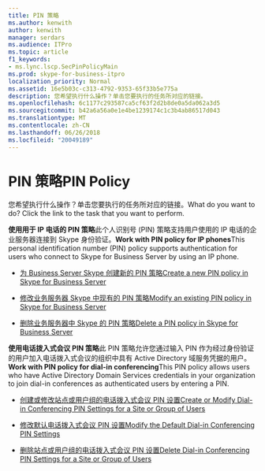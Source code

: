 ```yaml
---
title: PIN 策略
ms.author: kenwith
author: kenwith
manager: serdars
ms.audience: ITPro
ms.topic: article
f1_keywords:
- ms.lync.lscp.SecPinPolicyMain
ms.prod: skype-for-business-itpro
localization_priority: Normal
ms.assetid: 16e5b03c-c313-4792-9353-65f33b5e775a
description: 您希望执行什么操作？单击您要执行的任务所对应的链接。
ms.openlocfilehash: 6c1177c293587ca5cf63f2d2b8de0a5da062a3d5
ms.sourcegitcommit: b42a6a56a0e1e4be1239174c1c3b4ab86517d043
ms.translationtype: MT
ms.contentlocale: zh-CN
ms.lasthandoff: 06/26/2018
ms.locfileid: "20049189"
---
```

# <a name="pin-policy"></a><span data-ttu-id="6f208-104">PIN 策略</span><span class="sxs-lookup"><span data-stu-id="6f208-104">PIN Policy</span></span>
 
<span data-ttu-id="6f208-p102">您希望执行什么操作？单击您要执行的任务所对应的链接。</span><span class="sxs-lookup"><span data-stu-id="6f208-p102">What do you want to do? Click the link to the task that you want to perform.</span></span>
  
 <span data-ttu-id="6f208-107">**使用用于 IP 电话的 PIN 策略**此个人识别号 (PIN) 策略支持用户使用的 IP 电话的企业服务器连接到 Skype 身份验证。</span><span class="sxs-lookup"><span data-stu-id="6f208-107">**Work with PIN policy for IP phones**This personal identification number (PIN) policy supports authentication for users who connect to Skype for Business Server by using an IP phone.</span></span>
- [<span data-ttu-id="6f208-108">为 Business Server Skype 创建新的 PIN 策略</span><span class="sxs-lookup"><span data-stu-id="6f208-108">Create a new PIN policy in Skype for Business Server</span></span>](../../../manage/authentication/create-a-new-pin-policy.md)
    
- [<span data-ttu-id="6f208-109">修改业务服务器 Skype 中现有的 PIN 策略</span><span class="sxs-lookup"><span data-stu-id="6f208-109">Modify an existing PIN policy in Skype for Business Server</span></span>](../../../manage/authentication/modify-an-existing-pin-policy.md)
    
- [<span data-ttu-id="6f208-110">删除业务服务器中 Skype 的 PIN 策略</span><span class="sxs-lookup"><span data-stu-id="6f208-110">Delete a PIN policy in Skype for Business Server</span></span>](../../../manage/authentication/delete-a-pin-policy.md)
    
 <span data-ttu-id="6f208-111">**使用电话拨入式会议 PIN 策略**此 PIN 策略允许您通过输入 PIN 作为经过身份验证的用户加入电话拨入式会议的组织中具有 Active Directory 域服务凭据的用户。</span><span class="sxs-lookup"><span data-stu-id="6f208-111">**Work with PIN policy for dial-in conferencing**This PIN policy allows users who have Active Directory Domain Services credentials in your organization to join dial-in conferences as authenticated users by entering a PIN.</span></span>
- [<span data-ttu-id="6f208-112">创建或修改站点或用户组的电话拨入式会议 PIN 设置</span><span class="sxs-lookup"><span data-stu-id="6f208-112">Create or Modify Dial-in Conferencing PIN Settings for a Site or Group of Users</span></span>](http://technet.microsoft.com/library/c29bab5c-2b93-48e0-ae0b-29564daaff9a.aspx)
    
- [<span data-ttu-id="6f208-113">修改默认电话拨入式会议 PIN 设置</span><span class="sxs-lookup"><span data-stu-id="6f208-113">Modify the Default Dial-in Conferencing PIN Settings</span></span>](http://technet.microsoft.com/library/2d110e94-ad29-4755-b17f-d8c2da9b78a4.aspx)
    
- [<span data-ttu-id="6f208-114">删除站点或用户组的电话拨入式会议 PIN 设置</span><span class="sxs-lookup"><span data-stu-id="6f208-114">Delete Dial-in Conferencing PIN Settings for a Site or Group of Users</span></span>](http://technet.microsoft.com/library/15a9faee-d024-4c0e-b2a0-fe7e7dc00589.aspx)
    
 


